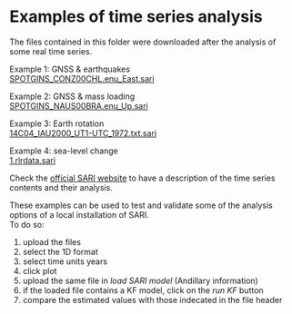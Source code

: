 # Examples of time series analysis

The files contained in this folder were downloaded after the analysis of some real time series.  

Example 1: GNSS & earthquakes  
<a href="SPOTGINS_CONZ00CHL.enu_East.sari" target="_blank" download>SPOTGINS_CONZ00CHL.enu_East.sari</a>

Example 2: GNSS & mass loading  
<a href="SPOTGINS_NAUS00BRA.enu_Up.sari" target="_blank" download>SPOTGINS_NAUS00BRA.enu_Up.sari</a>

Example 3: Earth rotation  
<a href="14C04_IAU2000_UT1-UTC_1972.txt.sari" target="_blank" download>14C04_IAU2000_UT1-UTC_1972.txt.sari</a>

Example 4: sea-level change  
<a href="1.rlrdata.sari" target="_blank" download>1.rlrdata.sari</a>

Check the <a href="https://sari-gnss.github.io" target="_blank">official SARI website</a> to have a description of the time series contents and their analysis.

These examples can be used to test and validate some of the analysis options of a local installation of SARI.  
To do so:
1. upload the files
2. select the 1D format
3. select time units years
4. click plot
5. upload the same file in *load SARI model* (Andillary information)
6. if the loaded file contains a KF model, click on the *run KF* button
7. compare the estimated values with those indecated in the file header